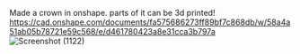 Made a crown in onshape. parts of it can be 3d printed!
https://cad.onshape.com/documents/fa575686273ff89bf7c868db/w/58a4a51ab05b78721e59c568/e/d461780423a8e31cca3b797a
![Screenshot (1122)](https://github.com/user-attachments/assets/f66bd00f-742b-465b-a68a-7df94b53a7d3)
